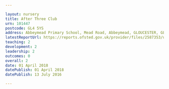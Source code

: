 ```yaml
---

layout: nursery
title: After Three Club
urn: 101447
postcode: GL4 5YS
address: Abbeymead Primary School, Mead Road, Abbeymead, GLOUCESTER, GL4 5YS
latestReportUrl: https://reports.ofsted.gov.uk/provider/files/2587353/urn/101447.pdf
teaching: 2
development: 2
leadership: 2
outcomes: 0
overall: 2
date: 01 April 2018 
datePublish: 01 April 2018 
datePublish: 13 July 2016

---
```

